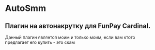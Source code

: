 # AutoSmm
## Плагин на автонакрутку для FunPay Cardinal.
Данный плагин является моим и только моим, если вам ктото предлагает его купить - это скам
